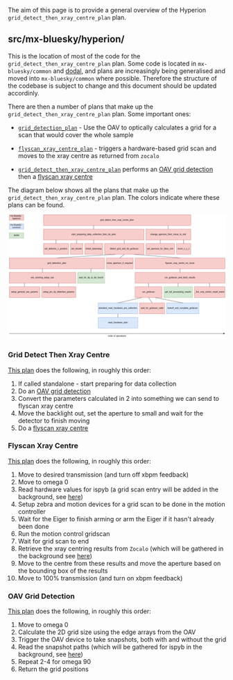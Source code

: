 The aim of this page is to provide a general overview of the Hyperion `grid_detect_then_xray_centre_plan` plan.

## src/mx-bluesky/hyperion/

This is the location of most of the code for the `grid_detect_then_xray_centre_plan` plan. Some code is located in `mx-bluesky/common` and [dodal](https://github.com/DiamondLightSource/dodal), and plans are increasingly being generalised and moved into `mx-bluesky/common` where possible. Therefore the structure of the codebase is subject to change and this document should be updated accordinly.


There are then a number of plans that make up the `grid_detect_then_xray_centre_plan` plan. Some important ones:
* [`grid_detection_plan`](#flyscan-xray-centre) - Use the OAV to optically calculates a grid for a scan that would cover the whole sample
* [`flyscan_xray_centre_plan`](#flyscan-xray-centre) - triggers a hardware-based grid scan and moves to the xray centre as returned from `zocalo`


* [`grid_detect_then_xray_centre_plan`](#grid-detect-then-xray-centre) performs an [OAV grid detection](#oav-grid-detection) then a [flyscan xray centre](#flyscan_xray_centre_plan)


The diagram below shows all the plans that make up the `grid_detect_then_xray_centre_plan` plan. The colors indicate where these plans can be found.

![Code Map](grid_detect_then_xray_centre.drawio.png)




### Grid Detect Then Xray Centre
[This plan](https://github.com/DiamondLightSource/mx-bluesky/blob/main/src/mx_bluesky/hyperion/experiment_plans/grid_detect_then_xray_centre_plan.py) does the following, in roughly this order:
1. If called standalone - start preparing for data collection
2. Do an [OAV grid detection](#oav-grid-detection)
3. Convert the parameters calculated in 2 into something we can send to flyscan xray centre
5. Move the backlight out, set the aperture to small and wait for the detector to finish moving
6. Do a [flyscan xray centre](#flyscan-xray-centre)

### Flyscan Xray Centre
[This plan](https://github.com/DiamondLightSource/mx-bluesky/blob/main/src/mx_bluesky/hyperion/experiment_plans/flyscan_xray_centre_plan.py) does the following, in roughly this order:
1. Move to desired transmission (and turn off xbpm feedback)
2. Move to omega 0
3. Read hardware values for ispyb (a grid scan entry will be added in the background, see [here](#external-interactions))
4. Setup zebra and motion devices for a grid scan to be done in the motion controller
5. Wait for the Eiger to finish arming or arm the Eiger if it hasn't already been done
6. Run the motion control gridscan
7. Wait for grid scan to end
8. Retrieve the xray centring results from `Zocalo` (which will be gathered in the background see [here](#external-interactions))
9. Move to the centre from these results and move the aperture based on the bounding box of the results
10. Move to 100% transmission (and turn on xbpm feedback)

### OAV Grid Detection
[This plan](https://github.com/DiamondLightSource/mx-bluesky/blob/main/src/mx_bluesky/hyperion/experiment_plans/oav_grid_detection_plan.py) does the following, in roughly this order:
1. Move to omega 0
2. Calculate the 2D grid size using the edge arrays from the OAV
3. Trigger the OAV device to take snapshots, both with and without the grid
4. Read the snapshot paths (which will be gathered for ispyb in the background, see [here](#external-interactions))
5. Repeat 2-4 for omega 90
6. Return the grid positions
